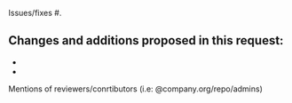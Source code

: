 Issues/fixes #.


Changes and additions proposed in this request:
-
-
-

Mentions of reviewers/conrtibutors (i.e: @company.org/repo/admins)
